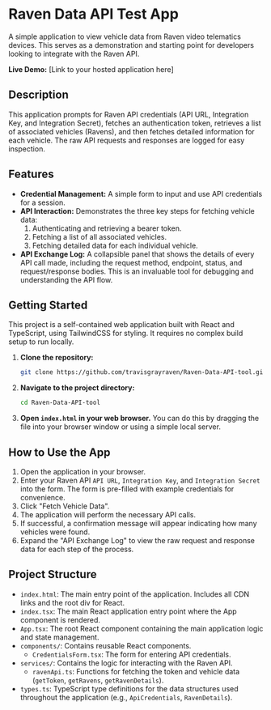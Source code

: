 # Raven Data API Test App

A simple application to view vehicle data from Raven video telematics devices. This serves as a demonstration and starting point for developers looking to integrate with the Raven API.

**Live Demo:** [Link to your hosted application here]

## Description

This application prompts for Raven API credentials (API URL, Integration Key, and Integration Secret), fetches an authentication token, retrieves a list of associated vehicles (Ravens), and then fetches detailed information for each vehicle. The raw API requests and responses are logged for easy inspection.

## Features

-   **Credential Management:** A simple form to input and use API credentials for a session.
-   **API Interaction:** Demonstrates the three key steps for fetching vehicle data:
    1.  Authenticating and retrieving a bearer token.
    2.  Fetching a list of all associated vehicles.
    3.  Fetching detailed data for each individual vehicle.
-   **API Exchange Log:** A collapsible panel that shows the details of every API call made, including the request method, endpoint, status, and request/response bodies. This is an invaluable tool for debugging and understanding the API flow.

## Getting Started

This project is a self-contained web application built with React and TypeScript, using TailwindCSS for styling. It requires no complex build setup to run locally.

1.  **Clone the repository:**
    ```bash
    git clone https://github.com/travisgrayraven/Raven-Data-API-tool.git
    ```
2.  **Navigate to the project directory:**
    ```bash
    cd Raven-Data-API-tool
    ```
3.  **Open `index.html` in your web browser.**
    You can do this by dragging the file into your browser window or using a simple local server.

## How to Use the App

1.  Open the application in your browser.
2.  Enter your Raven API `API URL`, `Integration Key`, and `Integration Secret` into the form. The form is pre-filled with example credentials for convenience.
3.  Click "Fetch Vehicle Data".
4.  The application will perform the necessary API calls.
5.  If successful, a confirmation message will appear indicating how many vehicles were found.
6.  Expand the "API Exchange Log" to view the raw request and response data for each step of the process.

## Project Structure

-   `index.html`: The main entry point of the application. Includes all CDN links and the root div for React.
-   `index.tsx`: The main React application entry point where the App component is rendered.
-   `App.tsx`: The root React component containing the main application logic and state management.
-   `components/`: Contains reusable React components.
    -   `CredentialsForm.tsx`: The form for entering API credentials.
-   `services/`: Contains the logic for interacting with the Raven API.
    -   `ravenApi.ts`: Functions for fetching the token and vehicle data (`getToken`, `getRavens`, `getRavenDetails`).
-   `types.ts`: TypeScript type definitions for the data structures used throughout the application (e.g., `ApiCredentials`, `RavenDetails`).